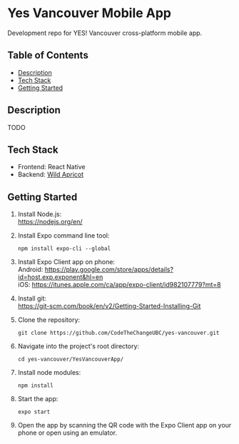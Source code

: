 # Yes Vancouver Mobile App

Development repo for YES! Vancouver cross-platform mobile app. 

## Table of Contents
- [Description](#description)
- [Tech Stack](#tech-stack)
- [Getting Started](#getting-started)

## Description
TODO

## Tech Stack

- Frontend: React Native
- Backend: [Wild Apricot](https://www.wildapricot.com/)

## Getting Started

1.  Install Node.js:  
    https://nodejs.org/en/
   

1.  Install Expo command line tool:  
    ```
    npm install expo-cli --global
    ```

1.  Install Expo Client app on phone:  
    Android: https://play.google.com/store/apps/details?id=host.exp.exponent&hl=en  
    iOS:
    https://itunes.apple.com/ca/app/expo-client/id982107779?mt=8

1.  Install git:  
    https://git-scm.com/book/en/v2/Getting-Started-Installing-Git
   

1. Clone the repository:
   ```
   git clone https://github.com/CodeTheChangeUBC/yes-vancouver.git
   ```
   
1. Navigate into the project's root directory:  
   ```
   cd yes-vancouver/YesVancouverApp/
   ```
   
1. Install node modules:  
   ```
   npm install
   ```

1.  Start the app:
    ```
    expo start
    ```

1.  Open the app by scanning the QR code with the Expo Client app on your phone or open using an emulator.
